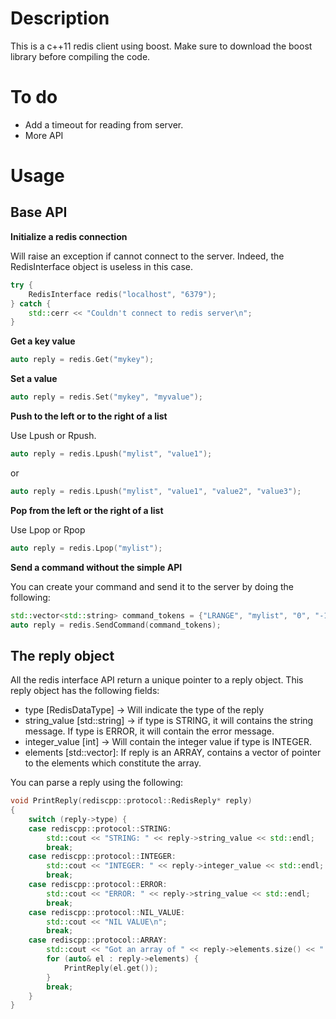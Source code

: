 Description
===========

This is a c++11 redis client using boost.
Make sure to download the boost library before compiling the code.

To do
=====

* Add a timeout for reading from server.
* More API 

Usage
=====

Base API
--------

**Initialize a redis connection**

Will raise an exception if cannot connect to the server. Indeed, the RedisInterface
object is useless in this case.

```c++
try {
    RedisInterface redis("localhost", "6379");
} catch {
    std::cerr << "Couldn't connect to redis server\n";
}
```

**Get a key value**

```c++
auto reply = redis.Get("mykey");
```

**Set a value**

```c++
auto reply = redis.Set("mykey", "myvalue");
```

**Push to the left or to the right of a list**

Use Lpush or Rpush.

```c++
auto reply = redis.Lpush("mylist", "value1");
```

or

```c++
auto reply = redis.Lpush("mylist", "value1", "value2", "value3");
```

**Pop from the left or the right of a list**

Use Lpop or Rpop

```c++
auto reply = redis.Lpop("mylist");
```

**Send a command without the simple API**

You can create your command and send it to the server by doing the following:

```c++
std::vector<std::string> command_tokens = {"LRANGE", "mylist", "0", "-1"};
auto reply = redis.SendCommand(command_tokens);
```

The reply object
----------------

All the redis interface API return a unique pointer to a reply object. This reply
object has the following fields:

* type [RedisDataType] -> Will indicate the type of the reply
* string_value [std::string] -> if type is STRING, it will contains the string message.
If type is ERROR, it will contain the error message.
* integer_value [int] -> Will contain the integer value if type is INTEGER.
* elements [std::vector<RedisReplyPtr>]: If reply is an ARRAY, contains a vector of
pointer to the elements which constitute the array.

You can parse a reply using the following:

```c++
void PrintReply(rediscpp::protocol::RedisReply* reply)
{
    switch (reply->type) {
    case rediscpp::protocol::STRING:
        std::cout << "STRING: " << reply->string_value << std::endl;
        break;
    case rediscpp::protocol::INTEGER:
        std::cout << "INTEGER: " << reply->integer_value << std::endl;
        break;
    case rediscpp::protocol::ERROR:
        std::cout << "ERROR: " << reply->string_value << std::endl;
        break;
    case rediscpp::protocol::NIL_VALUE:
        std::cout << "NIL VALUE\n";
        break;
    case rediscpp::protocol::ARRAY:
        std::cout << "Got an array of " << reply->elements.size() << " elements\n";
        for (auto& el : reply->elements) {
            PrintReply(el.get());
        }
        break;
    }
}
```
